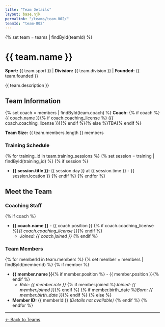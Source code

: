 ```yaml
---
title: "Team Details"
layout: base.njk
permalink: "/teams/team-002/"
teamId: "team-002"
---
```


{% set team = teams | findById(teamId) %}

# {{ team.name }}

**Sport:** {{ team.sport }} | **Division:** {{ team.division }} | **Founded:** {{ team.founded }}

{{ team.description }}

## Team Information

{% set coach = members | findById(team.coach) %}
**Coach:** {% if coach %}{{ coach.name }}{% if coach.coaching_license %} ({{ coach.coaching_license }}){% endif %}{% else %}TBA{% endif %}

**Team Size:** {{ team.members.length }} members

### Training Schedule
{% for training_id in team.training_sessions %}
{% set session = training | findById(training_id) %}
{% if session %}
- **{{ session.title }}:** {{ session.day }} at {{ session.time }} - {{ session.location }}
{% endif %}
{% endfor %}


## Meet the Team

### Coaching Staff
{% if coach %}
- **{{ coach.name }}** - {{ coach.position }}
  {% if coach.coaching_license %}*{{ coach.coaching_license }}*{% endif %}
  - *Joined: {{ coach.joined }}*
{% endif %}

### Team Members
{% for memberId in team.members %}
{% set member = members | findById(memberId) %}
{% if member %}
- **{{ member.name }}**{% if member.position %} - {{ member.position }}{% endif %}
  - *Role: {{ member.role }}*
  {% if member.joined %}*Joined: {{ member.joined }}*{% endif %}
  {% if member.birth_date %}*Born: {{ member.birth_date }}*{% endif %}
{% else %}
- **Member ID:** {{ memberId }} *(Details not available)*
{% endif %}
{% endfor %}

---

[← Back to Teams](/teams/)